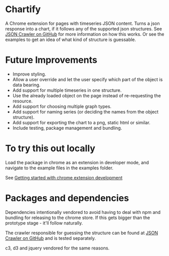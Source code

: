 # Chartify

A Chrome extension for pages with timeseries JSON content.
Turns a json response into a chart, if it follows any of the supported json structures.
See
[JSON Crawler on GitHub]( https://github.com/Bestbrains/json-crawler) for more information on how this works. Or see the examples to get an idea of what kind of structure is guessable.

# Future Improvements

  - Improve styling.
  - Allow a user override and let the user specify which part of the object is data bearing.
  - Add support for multiple timeseries in one structure.
  - Use the already loaded object on the page instead of re-requesting the resource.
  - Add support for choosing multiple graph types.
  - Add support for naming series (or deciding the names from the object structure).
  - Add support for exporting the chart to a png, static html or similar.
  - Include testing, package management and bundling.

# To try this out locally

Load the package in chrome as an extension in developer mode, and navigate to the example files in the examples folder.

See [Getting started with chrome extension development](https://developer.chrome.com/extensions/getstarted#unpacked)

# Packages and dependencies

Dependencies intentionally vendored to avoid having to deal with npm and bundling for releasing to the chrome store. If this gets bigger than the prototype stage - it'll follow naturally.

The crawler responsible for guessing the structure can be found at [JSON Crawler on GitHub]( https://github.com/Bestbrains/json-crawler) and is tested separately.

c3, d3 and jquery vendored for the same reasons.
